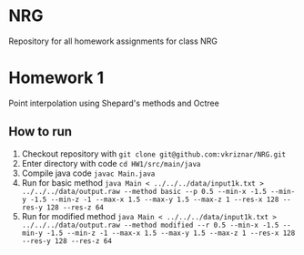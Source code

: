 # NRG
Repository for all homework assignments for class NRG

# Homework 1
Point interpolation using Shepard's methods and Octree

## How to run
1. Checkout repository with ``git clone git@github.com:vkriznar/NRG.git``
2. Enter directory with code ``cd HW1/src/main/java``
3. Compile java code ``javac Main.java``
4. Run for basic method ``java Main < ../../../data/input1k.txt > ../../../data/output.raw --method basic --p 0.5 --min-x -1.5 --min-y -1.5 --min-z -1 --max-x 1.5 --max-y 1.5 --max-z 1 --res-x 128 --res-y 128 --res-z 64``
5. Run for modified method ``java Main < ../../../data/input1k.txt > ../../../data/output.raw --method modified --r 0.5 --min-x -1.5 --min-y -1.5 --min-z -1 --max-x 1.5 --max-y 1.5 --max-z 1 --res-x 128 --res-y 128 --res-z 64``
